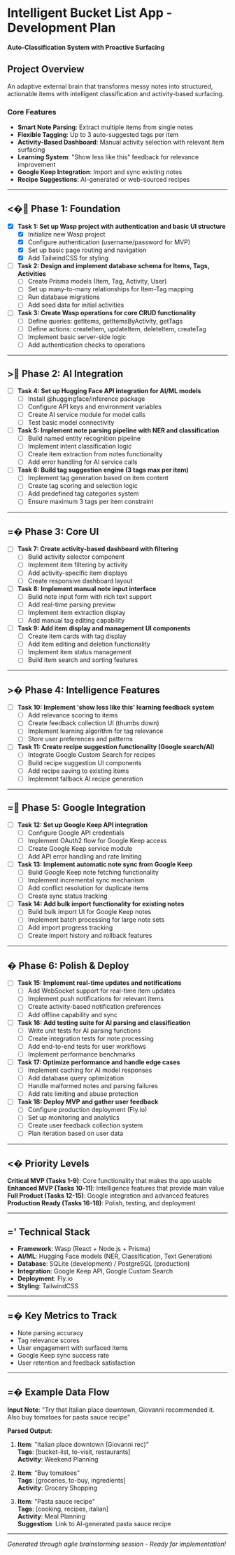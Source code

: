 # Intelligent Bucket List App - Development Plan

**Auto-Classification System with Proactive Surfacing**

## Project Overview

An adaptive external brain that transforms messy notes into structured, actionable items with intelligent classification and activity-based surfacing.

### Core Features
- **Smart Note Parsing**: Extract multiple items from single notes
- **Flexible Tagging**: Up to 3 auto-suggested tags per item
- **Activity-Based Dashboard**: Manual activity selection with relevant item surfacing
- **Learning System**: "Show less like this" feedback for relevance improvement
- **Google Keep Integration**: Import and sync existing notes
- **Recipe Suggestions**: AI-generated or web-sourced recipes

---

## <� **Phase 1: Foundation**

- [x] **Task 1: Set up Wasp project with authentication and basic UI structure**
  - [x] Initialize new Wasp project
  - [x] Configure authentication (username/password for MVP)
  - [x] Set up basic page routing and navigation
  - [x] Add TailwindCSS for styling

- [ ] **Task 2: Design and implement database schema for Items, Tags, Activities**
  - [ ] Create Prisma models (Item, Tag, Activity, User)
  - [ ] Set up many-to-many relationships for Item-Tag mapping
  - [ ] Run database migrations
  - [ ] Add seed data for initial activities

- [ ] **Task 3: Create Wasp operations for core CRUD functionality**
  - [ ] Define queries: getItems, getItemsByActivity, getTags
  - [ ] Define actions: createItem, updateItem, deleteItem, createTag
  - [ ] Implement basic server-side logic
  - [ ] Add authentication checks to operations

---

## > **Phase 2: AI Integration**

- [ ] **Task 4: Set up Hugging Face API integration for AI/ML models**
  - [ ] Install @huggingface/inference package
  - [ ] Configure API keys and environment variables
  - [ ] Create AI service module for model calls
  - [ ] Test basic model connectivity

- [ ] **Task 5: Implement note parsing pipeline with NER and classification**
  - [ ] Build named entity recognition pipeline
  - [ ] Implement intent classification logic
  - [ ] Create item extraction from notes functionality
  - [ ] Add error handling for AI service calls

- [ ] **Task 6: Build tag suggestion engine (3 tags max per item)**
  - [ ] Implement tag generation based on item content
  - [ ] Create tag scoring and selection logic
  - [ ] Add predefined tag categories system
  - [ ] Ensure maximum 3 tags per item constraint

---

## =� **Phase 3: Core UI**

- [ ] **Task 7: Create activity-based dashboard with filtering**
  - [ ] Build activity selector component
  - [ ] Implement item filtering by activity
  - [ ] Add activity-specific item displays
  - [ ] Create responsive dashboard layout

- [ ] **Task 8: Implement manual note input interface**
  - [ ] Build note input form with rich text support
  - [ ] Add real-time parsing preview
  - [ ] Implement item extraction display
  - [ ] Add manual tag editing capability

- [ ] **Task 9: Add item display and management UI components**
  - [ ] Create item cards with tag display
  - [ ] Add item editing and deletion functionality
  - [ ] Implement item status management
  - [ ] Build item search and sorting features

---

## >� **Phase 4: Intelligence Features**

- [ ] **Task 10: Implement 'show less like this' learning feedback system**
  - [ ] Add relevance scoring to items
  - [ ] Create feedback collection UI (thumbs down)
  - [ ] Implement learning algorithm for tag relevance
  - [ ] Store user preferences and patterns

- [ ] **Task 11: Create recipe suggestion functionality (Google search/AI)**
  - [ ] Integrate Google Custom Search for recipes
  - [ ] Build recipe suggestion UI components
  - [ ] Add recipe saving to existing items
  - [ ] Implement fallback AI recipe generation

---

## = **Phase 5: Google Integration**

- [ ] **Task 12: Set up Google Keep API integration**
  - [ ] Configure Google API credentials
  - [ ] Implement OAuth2 flow for Google Keep access
  - [ ] Create Google Keep service module
  - [ ] Add API error handling and rate limiting

- [ ] **Task 13: Implement automatic note sync from Google Keep**
  - [ ] Build Google Keep note fetching functionality
  - [ ] Implement incremental sync mechanism
  - [ ] Add conflict resolution for duplicate items
  - [ ] Create sync status tracking

- [ ] **Task 14: Add bulk import functionality for existing notes**
  - [ ] Build bulk import UI for Google Keep notes
  - [ ] Implement batch processing for large note sets
  - [ ] Add import progress tracking
  - [ ] Create import history and rollback features

---

## � **Phase 6: Polish & Deploy**

- [ ] **Task 15: Implement real-time updates and notifications**
  - [ ] Add WebSocket support for real-time item updates
  - [ ] Implement push notifications for relevant items
  - [ ] Create activity-based notification preferences
  - [ ] Add offline capability and sync

- [ ] **Task 16: Add testing suite for AI parsing and classification**
  - [ ] Write unit tests for AI parsing functions
  - [ ] Create integration tests for note processing
  - [ ] Add end-to-end tests for user workflows
  - [ ] Implement performance benchmarks

- [ ] **Task 17: Optimize performance and handle edge cases**
  - [ ] Implement caching for AI model responses
  - [ ] Add database query optimization
  - [ ] Handle malformed notes and parsing failures
  - [ ] Add rate limiting and abuse protection

- [ ] **Task 18: Deploy MVP and gather user feedback**
  - [ ] Configure production deployment (Fly.io)
  - [ ] Set up monitoring and analytics
  - [ ] Create user feedback collection system
  - [ ] Plan iteration based on user data

---

## <� **Priority Levels**

**Critical MVP (Tasks 1-9)**: Core functionality that makes the app usable  
**Enhanced MVP (Tasks 10-11)**: Intelligence features that provide main value  
**Full Product (Tasks 12-15)**: Google integration and advanced features  
**Production Ready (Tasks 16-18)**: Polish, testing, and deployment

---

## =' **Technical Stack**

- **Framework**: Wasp (React + Node.js + Prisma)
- **AI/ML**: Hugging Face models (NER, Classification, Text Generation)
- **Database**: SQLite (development) / PostgreSQL (production)
- **Integration**: Google Keep API, Google Custom Search
- **Deployment**: Fly.io
- **Styling**: TailwindCSS

---

## =� **Key Metrics to Track**

- Note parsing accuracy
- Tag relevance scores
- User engagement with surfaced items
- Google Keep sync success rate
- User retention and feedback satisfaction

---

## =� **Example Data Flow**

**Input Note**: "Try that Italian place downtown, Giovanni recommended it. Also buy tomatoes for pasta sauce recipe"

**Parsed Output**:
1. **Item**: "Italian place downtown (Giovanni rec)"  
   **Tags**: [bucket-list, to-visit, restaurants]  
   **Activity**: Weekend Planning

2. **Item**: "Buy tomatoes"  
   **Tags**: [groceries, to-buy, ingredients]  
   **Activity**: Grocery Shopping

3. **Item**: "Pasta sauce recipe"  
   **Tags**: [cooking, recipes, italian]  
   **Activity**: Meal Planning  
   **Suggestion**: Link to AI-generated pasta sauce recipe

---

*Generated through agile brainstorming session - Ready for implementation!*